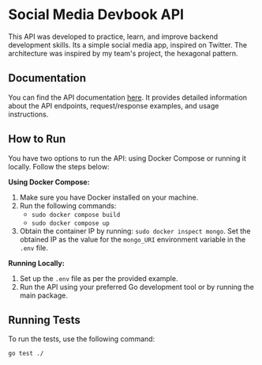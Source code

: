 # Social Media Devbook API

This API was developed to practice, learn, and improve backend development skills. Its a simple social media app, inspired on Twitter. The architecture was inspired by my team's project, the hexagonal pattern.

## Documentation

You can find the API documentation [here](https://documenter.getpostman.com/view/27691165/2s93mATewe). It provides detailed information about the API endpoints, request/response examples, and usage instructions.

## How to Run

You have two options to run the API: using Docker Compose or running it locally. Follow the steps below:

**Using Docker Compose:**

1. Make sure you have Docker installed on your machine.
2. Run the following commands:
   - `sudo docker compose build`
   - `sudo docker compose up`
3. Obtain the container IP by running: `sudo docker inspect mongo`. Set the obtained IP as the value for the `mongo_URI` environment variable in the `.env` file.

**Running Locally:**

1. Set up the `.env` file as per the provided example.
2. Run the API using your preferred Go development tool or by running the main package.

## Running Tests

To run the tests, use the following command:

`go test ./`
